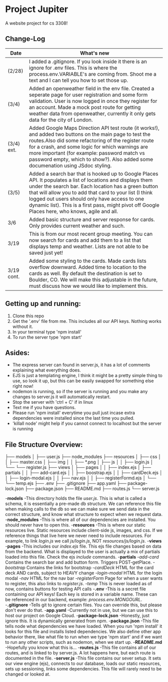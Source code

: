 # Project Jupiter
A website project for cs 3308!

## Change-Log
Date         | What's new
------------ | -------------
(2/28) | I added a .gitignore. If you look inside it there is an ignore for .env files. This is where the process.env.VARIABLE's are coming from. Shoot me a text and I can tell you how to set    those up.
(3/4) | Added an openweather field in the env file. Created a seperate page for user registration and some form validation. User is now logged in once they register for an account. Made a mock post route for getting weather data from openweather, currently it only gets data for the city of London.
(3/4) ext. | Added Google Maps Direction API test route (it works!), and added two buttons on the main page to test the routes.Also did some refactoring of the register route for a crash, and some logic for which warnings are more important (for example: password match vs password empty, which to show?). Also added some documenation using JSdoc styling.
(3/5) | Added a search bar that is hooked up to Google Places API. It populates a list of locations and displays them under the search bar. Each location has a green button that will allow you to add that card to your list (I think logged out users should only have access to one dynamic list). This is a first pass, might pivot off Google Places here, who knows, agile and all.
3/6 | Added basic structure and server response for cards. Only provides current weather and such.
3/19 | This is from our most recent group meeting. You can now search for cards and add them to a list that displays temp and weather. Lists are not able to be saved just yet!
3/19 cont. | Added some styling to the cards. Made cards lists overflow downward. Added time to location to the cards as well. By default the destination is set to Boulder, CO. We will make this adjustable in the future, must discuss how we would like to implement this.


## Getting up and running:
1. Clone this repo
2. Get the '.env' file from me. This includes all our API keys. Nothing works without it.
3. In your terminal type 'npm install'
4. To run the server type 'npm start'

## Asides:
* The express server can found in server.js, it has a lot of comments explaining what everything does.
* EJS is just a templating engine, I think it might be a pretty simple thing to use, so look it up, but this can be easily swapped for something else right now!
* nodemon is running, so if the server is running and you make any changes to server.js it will automatically restart.
* Stop the server with 'ctrl + C' if in linux
* Text me if you have questions.
* Please run 'npm install' everytime you pull just incase extra dependencies were installed since the last time you pulled.
* 'killall node' might help if you cannot connect to localhost but the server is running

## File Structure Overview:

├── models
│   ├── user.js
├── node_modules
├── resources
│   ├── css
│   │   ├── master.css
│   ├── img
│   │   ├── *.png
│   ├── js
│   │   ├── login.js
│   └── └── register.js
├── views
│   ├── pages
│   │   ├── index.ejs
│   ├── partials
│   │   ├── add-card.ejs
│   │   ├── boostrap.ejs
│   │   ├── cardDeck.ejs
│   │   ├── login-modal.ejs
│   │   ├── nav.ejs
│   │   ├── registerFormd.ejs
│   └── └── temp.ejs
├── .env
├── .gitignore
├── app.yaml
├── package-lock.json
├── package.json
├── README.md
├── routes.js
└── server.js

-**models**
  -This directory holds the file *user.js*. This is what is called a schema, it is essentially a pre-made db structure. We can reference this file when making calls to the db so we can make sure we send data in the correct structure, and know what structure to expect when we request data. 
-**node_modules**
  -This is where all of our dependencies are installed. You should never have to open this.
-**resources**
  -This is where our static resources live. Static resources include client-side js, images, and css. If we reference things that live here we never need to include resources. For example, to link *login.js* we call *js/login.js*, NOT *resources/js/login.js*.
-**views**
  -**pages**
    -This includes our *index.ejs* file. This ejs file changes based on data from the backend. What is displayed to the user is actually a mix of partials loaded into this file. Check the ejs *include* commands.
  -**partials**
    -*add-card* Contains the search bar and add button form. Triggers POST-getPlace.
    -*bootstrap* Contains the links for bootstrap
    -*cardDeck* HTML for the card deck AND cards, subject to HEAVY change
    -*login-modal* HTML for the login modal
    -*nav* HTML for the nav bar
    -*registerForm* Page for when a user wants to register, this also links to *register.js*.
    -*temp* This is never loaded as of now, contains buttons for testing API calls
-**.env**
  -This is a secret file containing our API keys! Each key is stored in a variable name. These can be referenced in our backend, example: *process.env.MONGOURL*.
-**.gitignore**
  -Tells git to ignore certain files. You can override this, but please don't ever do that.
-**app.yaml**
  -Currently not in use, but we can use this to host our project on Google Cloud.
-**package-lock.json**
  -Honestly, just ignore this. It is dynamically generated from npm.
-**package.json**
  -This file tells node what dependencies we have loaded. When you run 'npm install' it looks for this file and installs listed dependencies. We also define other app behavior there, like what file to run when we type 'npm start' and if we want to run any other scripts, such as nodemon, when we start up.
-**README.md**
  -Hopefully you know what this is...
-**routes.js**
  -This file contains all of our routes, and is linked to by server.js. A lot happens here, but each route is documented in the file.
-**server.js**
  -This file contains our sever setup. It sets our view engine (ejs), connects to our database, loads our static resources, sets up sessioning, links some dependencies. This file will rarely need to be changed or looked at.
